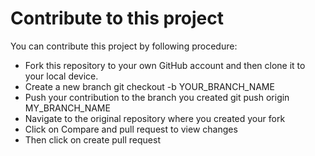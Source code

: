 # Contribute to this project 

You can contribute this project by following procedure:

- Fork this repository to your own GitHub account and then clone it to your local device.
- Create a new branch git checkout -b YOUR_BRANCH_NAME
- Push your contribution to the branch you created git push origin MY_BRANCH_NAME
- Navigate to the original repository where you created your fork
- Click on Compare and pull request to view changes
- Then click on create pull request